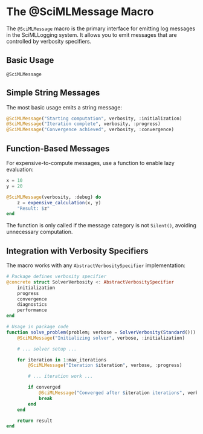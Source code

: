 # The @SciMLMessage Macro

The `@SciMLMessage` macro is the primary interface for emitting log messages in the SciMLLogging system. It allows you to emit messages that are controlled by verbosity specifiers.

## Basic Usage

```@docs
@SciMLMessage
```

## Simple String Messages

The most basic usage emits a string message:

```julia
@SciMLMessage("Starting computation", verbosity, :initialization)
@SciMLMessage("Iteration complete", verbosity, :progress)
@SciMLMessage("Convergence achieved", verbosity, :convergence)
```

## Function-Based Messages

For expensive-to-compute messages, use a function to enable lazy evaluation:

```julia
x = 10
y = 20

@SciMLMessage(verbosity, :debug) do
    z = expensive_calculation(x, y)
    "Result: $z"
end
```

The function is only called if the message category is not `Silent()`, avoiding unnecessary computation.

## Integration with Verbosity Specifiers

The macro works with any `AbstractVerbositySpecifier` implementation:

```julia
# Package defines verbosity specifier
@concrete struct SolverVerbosity <: AbstractVerbositySpecifier
    initialization
    progress
    convergence
    diagnostics
    performance
end

# Usage in package code
function solve_problem(problem; verbose = SolverVerbosity(Standard()))
    @SciMLMessage("Initializing solver", verbose, :initialization)

    # ... solver setup ...

    for iteration in 1:max_iterations
        @SciMLMessage("Iteration $iteration", verbose, :progress)

        # ... iteration work ...

        if converged
            @SciMLMessage("Converged after $iteration iterations", verbose, :convergence)
            break
        end
    end

    return result
end
```